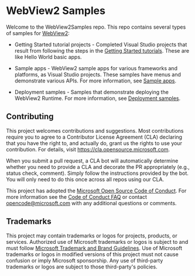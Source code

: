 # WebView2 Samples

Welcome to the WebView2Samples repo.  This repo contains several types of samples for [WebView2](https://docs.microsoft.com/microsoft-edge/webview2/):

*  Getting Started tutorial projects - Completed Visual Studio projects that result from following the steps in the [Getting Started tutorials](https://docs.microsoft.com/microsoft-edge/webview2/get-started/get-started).  These are like Hello World basic apps.

*  Sample apps - WebView2 sample apps for various frameworks and platforms, as Visual Studio projects.  These samples have menus and demonstrate various APIs.  For more information, see [Sample apps](https://docs.microsoft.com/microsoft-edge/webview2/code-samples-links).

*  Deployment samples - Samples that demonstrate deploying the WebView2 Runtime.  For more information, see [Deployment samples](https://docs.microsoft.com/microsoft-edge/webview2/samples/deployment-samples).


## Contributing

This project welcomes contributions and suggestions.  Most contributions require you to agree to a
Contributor License Agreement (CLA) declaring that you have the right to, and actually do, grant us
the rights to use your contribution. For details, visit https://cla.opensource.microsoft.com.

When you submit a pull request, a CLA bot will automatically determine whether you need to provide
a CLA and decorate the PR appropriately (e.g., status check, comment). Simply follow the instructions
provided by the bot. You will only need to do this once across all repos using our CLA.

This project has adopted the [Microsoft Open Source Code of Conduct](https://opensource.microsoft.com/codeofconduct/).
For more information see the [Code of Conduct FAQ](https://opensource.microsoft.com/codeofconduct/faq/) or
contact [opencode@microsoft.com](mailto:opencode@microsoft.com) with any additional questions or comments.


## Trademarks

This project may contain trademarks or logos for projects, products, or services. Authorized use of Microsoft 
trademarks or logos is subject to and must follow 
[Microsoft Trademark and Brand Guidelines](https://www.microsoft.com/en-us/legal/intellectualproperty/trademarks/usage/general).
Use of Microsoft trademarks or logos in modified versions of this project must not cause confusion or imply Microsoft sponsorship.
Any use of third-party trademarks or logos are subject to those third-party's policies.
